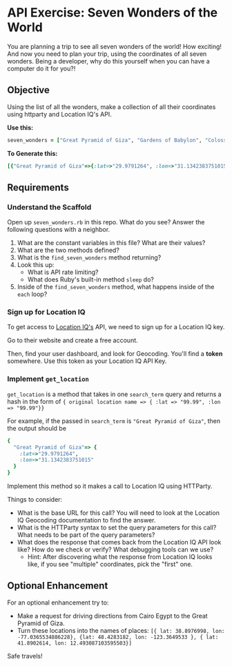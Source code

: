 # API Exercise: Seven Wonders of the World

You are planning a trip to see all seven wonders of the world! How exciting! And now you need to plan your trip, using the coordinates of all seven wonders. Being a developer, why do this yourself when you can have a computer do it for you?!  

## Objective

Using the list of all the wonders, make a collection of all their coordinates using httparty and Location IQ's API.

**Use this:**
```ruby
seven_wonders = ["Great Pyramid of Giza", "Gardens of Babylon", "Colossus of Rhodes", "Pharos of Alexandria", "Statue of Zeus at Olympia", "Temple of Artemis", "Mausoleum at Halicarnassus"]
```

**To Generate this:**
```ruby
[{"Great Pyramid of Giza"=>{:lat=>"29.9791264", :lon=>"31.1342383751015"}}, {"Gardens of Babylon"=>{:lat=>"50.8241215", :lon=>"-0.1506162"}}, {"Colossus of Rhodes"=>{:lat=>"36.3397076", :lon=>"28.2003164"}}, {"Pharos of Alexandria"=>{:lat=>"30.94795585", :lon=>"29.5235626430011"}}, {"Statue of Zeus at Olympia"=>{:lat=>"37.6379088", :lon=>"21.6300063"}}, {"Temple of Artemis"=>{:lat=>"32.2818952", :lon=>"35.8908989553238"}}, {"Mausoleum at Halicarnassus"=>{:lat=>"37.03788265", :lon=>"27.4241455276707"}}]
```

## Requirements

### Understand the Scaffold

Open up `seven_wonders.rb` in this repo. What do you see? Answer the following questions with a neighbor.
1. What are the constant variables in this file? What are their values?
1. What are the two methods defined?
1. What is the `find_seven_wonders` method returning?
1. Look this up:
    - What is API rate limiting?
    - What does Ruby's built-in method `sleep` do?
1. Inside of the `find_seven_wonders` method, what happens inside of the `each` loop?

### Sign up for Location IQ

To get access to [Location IQ's](https://my.locationiq.com) API, we need to sign up for a Location IQ key.

Go to their website and create a free account.

Then, find your user dashboard, and look for Geocoding. You'll find a **token** somewhere. Use this token as your Location IQ API Key.

### Implement `get_location`

`get_location` is a method that takes in one `search_term` query and returns a hash in the form of `{ original location name => { :lat => "99.99", :lon => "99.99"}}`

For example, if the passed in `search_term` is `"Great Pyramid of Giza"`, then the output should be

```ruby
{
  "Great Pyramid of Giza"=> {
    :lat=>"29.9791264",
    :lon=>"31.1342383751015"
  }
}
```

Implement this method so it makes a call to Location IQ using HTTParty.

Things to consider:
  - What is the base URL for this call? You will need to look at the Location IQ Geocoding documentation to find the answer.
  - What is the HTTParty syntax to set the query parameters for this call? What needs to be part of the query parameters?
  - What does the response that comes back from the Location IQ API look like? How do we check or verify? What debugging tools can we use?
    - Hint: After discovering what the response from Location IQ looks like, if you see "multiple" coordinates, pick the "first" one.

## Optional Enhancement

For an optional enhancement try to:

- Make a request for driving directions from Cairo Egypt to the Great Pyramid of Giza.  
- Turn these locations into the names of places: `[{ lat: 38.8976998, lon: -77.0365534886228}, {lat: 48.4283182, lon: -123.3649533 }, { lat: 41.8902614, lon: 12.493087103595503}]`

Safe travels!